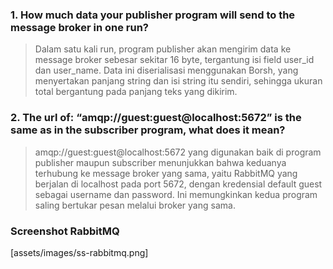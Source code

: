 ### 1. How much data your publisher program will send to the message broker in one run?
> Dalam satu kali run, program publisher akan mengirim data ke message broker sebesar sekitar 16 byte, tergantung isi field user_id dan user_name. Data ini diserialisasi menggunakan Borsh, yang menyertakan panjang string dan isi string itu sendiri, sehingga ukuran total bergantung pada panjang teks yang dikirim.

### 2. The url of: “amqp://guest:guest@localhost:5672” is the same as in the subscriber program, what does it mean?
> amqp://guest:guest@localhost:5672 yang digunakan baik di program publisher maupun subscriber menunjukkan bahwa keduanya terhubung ke message broker yang sama, yaitu RabbitMQ yang berjalan di localhost pada port 5672, dengan kredensial default guest sebagai username dan password. Ini memungkinkan kedua program saling bertukar pesan melalui broker yang sama.

### Screenshot RabbitMQ
[assets/images/ss-rabbitmq.png]